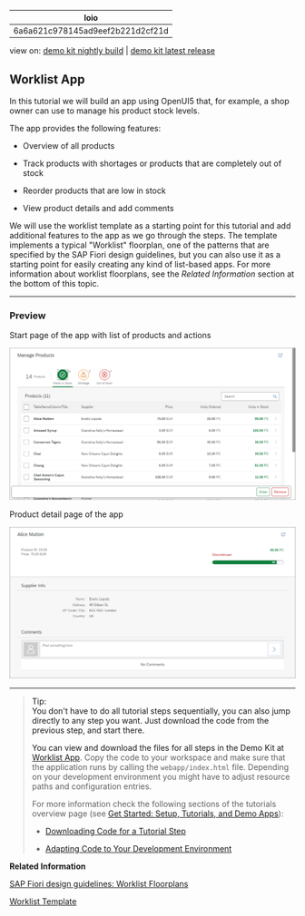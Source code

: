 <!-- loio6a6a621c978145ad9eef2b221d2cf21d -->

| loio |
| -----|
| 6a6a621c978145ad9eef2b221d2cf21d |

<div id="loio">

view on: [demo kit nightly build](https://openui5nightly.hana.ondemand.com/#/topic/6a6a621c978145ad9eef2b221d2cf21d) | [demo kit latest release](https://openui5.hana.ondemand.com/#/topic/6a6a621c978145ad9eef2b221d2cf21d)</div>

## Worklist App

In this tutorial we will build an app using OpenUI5 that, for example, a shop owner can use to manage his product stock levels.

The app provides the following features:

-   Overview of all products

-   Track products with shortages or products that are completely out of stock

-   Reorder products that are low in stock

-   View product details and add comments


We will use the worklist template as a starting point for this tutorial and add additional features to the app as we go through the steps. The template implements a typical "Worklist" floorplan, one of the patterns that are specified by the SAP Fiori design guidelines, but you can also use it as a starting point for easily creating any kind of list-based apps. For more information about worklist floorplans, see the *Related Information* section at the bottom of this topic.

***

### Preview

   
  
<a name="loio6a6a621c978145ad9eef2b221d2cf21d__fig_swx_sgp_zt"/>Start page of the app with list of products and actions

 ![](loio016d473029e04ec9be5ed43fa897e69b_HiRes.png "Start page of the app with list of products and actions") 

   
  
<a name="loio6a6a621c978145ad9eef2b221d2cf21d__fig_wnz_wgp_zt"/>Product detail page of the app

 ![](loioa517fe596aa04b4d8d080fbf6168cf40_HiRes.png "Product detail page of the app") 

***

> Tip:  
> You don't have to do all tutorial steps sequentially, you can also jump directly to any step you want. Just download the code from the previous step, and start there.
> 
> You can view and download the files for all steps in the Demo Kit at [Worklist App](https://openui5.hana.ondemand.com/#/entity/sap.m.tutorial.worklist). Copy the code to your workspace and make sure that the application runs by calling the `webapp/index.html` file. Depending on your development environment you might have to adjust resource paths and configuration entries.
> 
> For more information check the following sections of the tutorials overview page \(see [Get Started: Setup, Tutorials, and Demo Apps](Get_Started_Setup,_Tutorials,_and_Demo_Apps_8b49fc1.md)\):
> 
> -   [Downloading Code for a Tutorial Step](Get_Started_Setup,_Tutorials,_and_Demo_Apps_8b49fc1.md#loio8b49fc198bf04b2d9800fc37fecbb218__tutorials_download)
> 
> -   [Adapting Code to Your Development Environment](Get_Started_Setup,_Tutorials,_and_Demo_Apps_8b49fc1.md#loio8b49fc198bf04b2d9800fc37fecbb218__tutorials_adaptation)

**Related Information**  


[SAP Fiori design guidelines: Worklist Floorplans](https://experience.sap.com/fiori-design/floorplans/work-list/)

[Worklist Template](Worklist_Template_a77f2d2.md)

